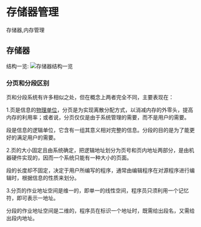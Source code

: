 # 存储器管理

存储器,内存管理

## 存储器

结构一览: ![&#x5B58;&#x50A8;&#x5668;&#x7ED3;&#x6784;&#x4E00;&#x89C8;](https://shaosim-image.oss-cn-chengdu.aliyuncs.com/存储器结构一览.png)

### 分页和分段区别

页和分段系统有许多相似之处，但在概念上两者完全不同，主要表现在：

1.页是信息的[物理单位](https://www.baidu.com/s?wd=%E7%89%A9%E7%90%86%E5%8D%95%E4%BD%8D&tn=SE_PcZhidaonwhc_ngpagmjz&rsv_dl=gh_pc_zhidao)，分页是为实现离散分配方式，以消减内存的外零头，提高内存的利用率；或者说，分页仅仅是由于系统管理的需要，而不是用户的需要。

段是信息的逻辑单位，它含有一组其意义相对完整的信息。分段的目的是为了能更好的满足用户的需要。

2.页的大小固定且由系统确定，把逻辑地址划分为页号和页内地址两部分，是由机器硬件实现的，因而一个系统只能有一种大小的页面。

段的长度却不固定，决定于用户所编写的程序，通常由编辑程序在对源程序进行编辑时，根据信息的性质来划分。

3.分页的作业地址空间是维一的，即单一的线性空间，程序员只须利用一个记忆符，即可表示一地址。

分段的作业地址空间是二维的，程序员在标识一个地址时，既需给出段名，又需给出段内地址。

